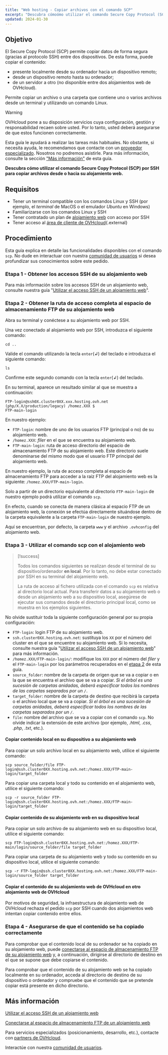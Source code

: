 ```yaml
---
title: "Web hosting - Copiar archivos con el comando SCP"
excerpt: "Descubra cómoómo utilizar el comando Secure Copy Protocol (SCP) en SSH para copiar archivos desde o hacia su alojamiento web"
updated: 2024-01-30
---
```


## Objetivo

El Secure Copy Protocol (SCP) permite copiar datos de forma segura (gracias al protocolo SSH) entre dos dispositivos. De esta forma, puede copiar el contenido:

- presente localmente desde su ordenador hacia un dispositivo remoto;
- desde un dispositivo remoto hasta su ordenador;
- de un servidor a otro (no disponible entre dos alojamientos web de OVHcloud).

Permite copiar un archivo o una carpeta que contiene uno o varios archivos desde un terminal y utilizando un comando Linux.

> [!warning]
>
> OVHcloud pone a su disposición servicios cuya configuración, gestión y responsabilidad recaen sobre usted. Por lo tanto, usted deberá asegurarse de que estos funcionen correctamente.
> 
> Esta guía le ayudará a realizar las tareas más habituales. No obstante, si necesita ayuda, le recomendamos que contacte con un [proveedor especializado](/links/partner). Nosotros no podremos asistirle. Para más información, consulte la sección ["Más información"](#go-further) de esta guía.
>

**Descubra cómo utilizar el comando Secure Copy Protocol (SCP) por SSH para copiar archivos desde o hacia su alojamiento web.**

## Requisitos

- Tener un terminal compatible con los comandos Linux y SSH (por ejemplo, el *terminal* de MacOS o el emulador *Ubuntu* en Windows)
- Familiarizarse con los comandos Linux y SSH
- Tener contratado un plan de [alojamiento web](/links/web/hosting) con acceso por SSH
- Tener acceso al [área de cliente de OVHcloud](/links/manager){.external}

## Procedimiento

Esta guía explica en detalle las funcionalidades disponibles con el comando `scp`. No dude en interactuar con nuestra [comunidad de usuarios](/links/community) si desea profundizar sus conocimientos sobre este pedido.

### Etapa 1 - Obtener los accesos SSH de su alojamiento web

Para más información sobre los accesos SSH de un alojamiento web, consulte nuestra guía "[Utilizar el acceso SSH de un alojamiento web](/pages/web_cloud/web_hosting/ssh_on_webhosting)".

### Etapa 2 - Obtener la ruta de acceso completa al espacio de almacenamiento FTP de su alojamiento web<a name="step2"></a>

Abra su terminal y conéctese a su alojamiento web por SSH.

Una vez conectado al alojamiento web por SSH, introduzca el siguiente comando: 

```ssh
cd ..
```

Valide el comando utilizando la tecla `enter`(↲) del teclado e introduzca el siguiente comando:

```ssh
ls
```

Confirme este segundo comando con la tecla `enter`(↲) del teclado.

En su terminal, aparece un resultado similar al que se muestra a continuación:

```ssh
FTP-login@ssh0X.cluster0XX.xxx.hosting.ovh.net (php/X.X/production/legacy) /homez.XXX $
FTP-main-login
```

En nuestro ejemplo:

- `FTP-login`: nombre de uno de los usuarios FTP (principal o no) de su alojamiento web.
- `/homez.XXX`: *filer* en el que se encuentra su alojamiento web.
- `FTP-main-login`: ruta de acceso directorio del espacio de almacenamiento FTP de su alojamiento web. Este directorio suele denominarse del mismo modo que el usuario FTP principal del alojamiento web.

En nuestro ejemplo, la ruta de acceso completa al espacio de almacenamiento FTP para acceder a la raíz FTP del alojamiento web es la siguiente: `/homez.XXX/FTP-main-login`.

Solo a partir de un directorio equivalente al directorio `FTP-main-login` de nuestro ejemplo podrá utilizar el comando `scp`.

En efecto, cuando se conecta de manera clásica al espacio FTP de un alojamiento web, la conexión se efectúa directamente situándose dentro de la carpeta equivalente a la carpeta `FTP-main-login` de nuestro ejemplo.

Aquí se encuentran, por defecto, la carpeta `www` y el archivo `.ovhconfig` del alojamiento web.

### Etapa 3 - Utilizar el comando scp con el alojamiento web

> [!success]
>
> Todos los comandos siguientes se realizan desde el terminal de su dispositivo/ordenador **en local**. Por lo tanto, no debe estar conectado por SSH en su terminal del alojamiento web.
>
> La ruta de acceso al fichero utilizada con el comando `scp` es relativa al directorio local actual. Para transferir datos a su alojamiento web o desde un alojamiento web a su dispositivo local, asegúrese de ejecutar sus comandos desde el directorio principal local, como se muestra en los ejemplos siguientes.
>

No olvide sustituir toda la siguiente configuración general por su propia configuración:

- `FTP-login`: login FTP de su alojamiento web.
- `ssh.cluster0XX.hosting.ovh.net`: sustituya los `XX` por el número del cluster en el que se encuentre su alojamiento web. Si lo necesita, consulte nuestra guía "[Utilizar el acceso SSH de un alojamiento web](/pages/web_cloud/web_hosting/ssh_on_webhosting)" para más información.
- `/homez.XXX/FTP-main-login/`: modifique los `XXX` por el número del *filer* y el `FTP-main-login` por los parámetros recuperados en el [etapa 2](#step2) de esta guía.
- `source_folder`: nombre de la carpeta de origen que se va a copiar o en la que se encuentra el archivo que se va a copiar. *Si el árbol es una sucesión de carpetas anidadas, deberá especificar todos los nombres de las carpetas separados por un `/`*.
- `target_folder`: nombre de la carpeta de destino que recibirá la carpeta o el archivo local que se va a copiar. *Si el árbol es una sucesión de carpetas anidadas, deberá especificar todos los nombres de las carpetas separados por un `/`*.
- `file`: nombre del archivo que se va a copiar con el comando `scp`. No olvide indicar la extensión de este archivo (por ejemplo, *.html*, *.css*, *.php*, *.txt*, etc.).

#### Copiar contenido local en su dispositivo a su alojamiento web

Para copiar un solo archivo local en su alojamiento web, utilice el siguiente comando:

```ssh
scp source_folder/file FTP-login@ssh.cluster0XX.hosting.ovh.net:/homez.XXX/FTP-main-login/target_folder
```

Para copiar una carpeta local y todo su contenido en el alojamiento web, utilice el siguiente comando:

```ssh
scp -r source_folder FTP-login@ssh.cluster0XX.hosting.ovh.net:/homez.XXX/FTP-main-login/target_folder 
```

#### Copiar contenido de su alojamiento web en su dispositivo local

Para copiar un solo archivo de su alojamiento web en su dispositivo local, utilice el siguiente comando:

```ssh
scp FTP-login@ssh.cluster0XX.hosting.ovh.net:/homez.XXX/FTP-main/login/source_folder/file target_folder 
```

Para copiar una carpeta de su alojamiento web y todo su contenido en su dispositivo local, utilice el siguiente comando:

```ssh
scp -r FTP-login@ssh.cluster0XX.hosting.ovh.net:/homez.XXX/FTP-main-login/source_folder target_folder
```

#### Copiar el contenido de su alojamiento web de OVHcloud en otro alojamiento web de OVHcloud

Por motivos de seguridad, la infraestructura de alojamiento web de OVHcloud rechaza el pedido `scp` por SSH cuando dos alojamientos web intentan copiar contenido entre ellos.

### Etapa 4 - Asegurarse de que el contenido se ha copiado correctamente

Para comprobar que el contenido local de su ordenador se ha copiado en su alojamiento web, puede [conectarse al espacio de almacenamiento FTP de su alojamiento web](/pages/web_cloud/web_hosting/ftp_connection) y, a continuación, dirigirse al directorio de destino en el que se supone que debe copiarse el contenido.

Para comprobar que el contenido de su alojamiento web se ha copiado localmente en su ordenador, acceda al directorio de destino de su dispositivo o ordenador y compruebe que el contenido que se pretende copiar está presente en dicho directorio.

## Más información <a name="go-further"></a>

[Utilizar el acceso SSH de un alojamiento web](/pages/web_cloud/web_hosting/ssh_on_webhosting)

[Conectarse al espacio de almacenamiento FTP de un alojamiento web](/pages/web_cloud/web_hosting/ftp_connection)
 
Para servicios especializados (posicionamiento, desarrollo, etc.), contacte con [partners de OVHcloud](/links/partner).
 
Interactúe con nuestra [comunidad de usuarios](/links/community).